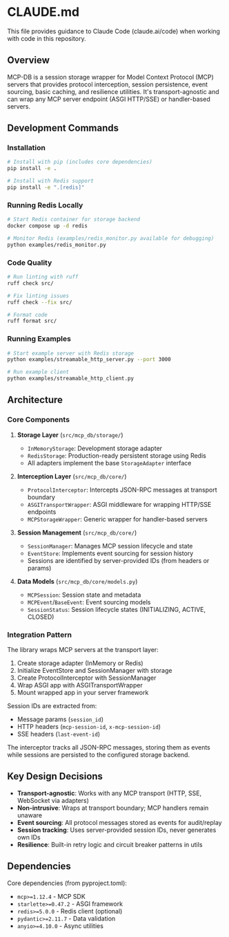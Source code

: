 # CLAUDE.md

This file provides guidance to Claude Code (claude.ai/code) when working with code in this repository.

## Overview

MCP-DB is a session storage wrapper for Model Context Protocol (MCP) servers that provides protocol interception, session persistence, event sourcing, basic caching, and resilience utilities. It's transport-agnostic and can wrap any MCP server endpoint (ASGI HTTP/SSE) or handler-based servers.

## Development Commands

### Installation
```bash
# Install with pip (includes core dependencies)
pip install -e .

# Install with Redis support
pip install -e ".[redis]"
```

### Running Redis Locally
```bash
# Start Redis container for storage backend
docker compose up -d redis

# Monitor Redis (examples/redis_monitor.py available for debugging)
python examples/redis_monitor.py
```

### Code Quality
```bash
# Run linting with ruff
ruff check src/

# Fix linting issues
ruff check --fix src/

# Format code
ruff format src/
```

### Running Examples
```bash
# Start example server with Redis storage
python examples/streamable_http_server.py --port 3000

# Run example client
python examples/streamable_http_client.py
```

## Architecture

### Core Components

1. **Storage Layer** (`src/mcp_db/storage/`)
   - `InMemoryStorage`: Development storage adapter
   - `RedisStorage`: Production-ready persistent storage using Redis
   - All adapters implement the base `StorageAdapter` interface

2. **Interception Layer** (`src/mcp_db/core/`)
   - `ProtocolInterceptor`: Intercepts JSON-RPC messages at transport boundary
   - `ASGITransportWrapper`: ASGI middleware for wrapping HTTP/SSE endpoints
   - `MCPStorageWrapper`: Generic wrapper for handler-based servers

3. **Session Management** (`src/mcp_db/core/`)
   - `SessionManager`: Manages MCP session lifecycle and state
   - `EventStore`: Implements event sourcing for session history
   - Sessions are identified by server-provided IDs (from headers or params)

4. **Data Models** (`src/mcp_db/core/models.py`)
   - `MCPSession`: Session state and metadata
   - `MCPEvent`/`BaseEvent`: Event sourcing models
   - `SessionStatus`: Session lifecycle states (INITIALIZING, ACTIVE, CLOSED)

### Integration Pattern

The library wraps MCP servers at the transport layer:

1. Create storage adapter (InMemory or Redis)
2. Initialize EventStore and SessionManager with storage
3. Create ProtocolInterceptor with SessionManager
4. Wrap ASGI app with ASGITransportWrapper
5. Mount wrapped app in your server framework

Session IDs are extracted from:
- Message params (`session_id`)
- HTTP headers (`mcp-session-id`, `x-mcp-session-id`)
- SSE headers (`last-event-id`)

The interceptor tracks all JSON-RPC messages, storing them as events while sessions are persisted to the configured storage backend.

## Key Design Decisions

- **Transport-agnostic**: Works with any MCP transport (HTTP, SSE, WebSocket via adapters)
- **Non-intrusive**: Wraps at transport boundary; MCP handlers remain unaware
- **Event sourcing**: All protocol messages stored as events for audit/replay
- **Session tracking**: Uses server-provided session IDs, never generates own IDs
- **Resilience**: Built-in retry logic and circuit breaker patterns in utils

## Dependencies

Core dependencies (from pyproject.toml):
- `mcp>=1.12.4` - MCP SDK
- `starlette>=0.47.2` - ASGI framework
- `redis>=5.0.0` - Redis client (optional)
- `pydantic>=2.11.7` - Data validation
- `anyio>=4.10.0` - Async utilities